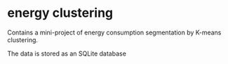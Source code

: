 # energy clustering

Contains a mini-project of energy consumption segmentation by K-means clustering. 

The data is stored as an SQLite database 
